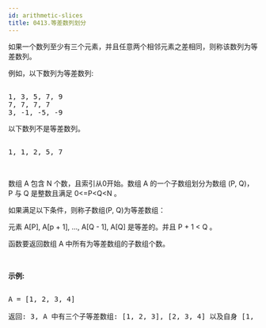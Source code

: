 ```yaml
---
id: arithmetic-slices
title: 0413.等差数列划分
---
```

如果一个数列至少有三个元素，并且任意两个相邻元素之差相同，则称该数列为等差数列。

例如，以下数列为等差数列:


<pre><br/>1, 3, 5, 7, 9<br/>7, 7, 7, 7<br/>3, -1, -5, -9</pre>

以下数列不是等差数列。


<pre><br/>1, 1, 2, 5, 7</pre>

 

数组 A 包含 N 个数，且索引从0开始。数组 A 的一个子数组划分为数组 (P, Q)，P 与 Q 是整数且满足 0&lt;=P&lt;Q&lt;N 。

如果满足以下条件，则称子数组(P, Q)为等差数组：

元素 A[P], A[p + 1], ..., A[Q - 1], A[Q] 是等差的。并且 P + 1 &lt; Q 。

函数要返回数组 A 中所有为等差数组的子数组个数。

 

**示例:**


<pre><br/>A = [1, 2, 3, 4]<br/><br/>返回: 3, A 中有三个子等差数组: [1, 2, 3], [2, 3, 4] 以及自身 [1, 2, 3, 4]。<br/></pre>

